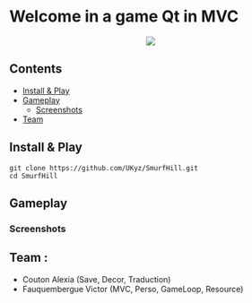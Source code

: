 # Welcome in a game Qt in MVC

<p align="center">
  <img src="http://victor-fauquembergue.fr/imagesGit/smurf1">
</p>

## Contents
  * [Install & Play][Installation]
  * [Gameplay][Gameplay]
    * [Screenshots][Screenshots]
  * [Team][Team]

## Install & Play

```
git clone https://github.com/UKyz/SmurfHill.git
cd SmurfHill
```

## Gameplay
 
### Screenshots

## Team :
  * Couton Alexia (Save, Decor, Traduction)
  * Fauquembergue Victor (MVC, Perso, GameLoop, Resource)

[Installation]: https://github.com/UKyz/SmurfHill/blob/master/README.md#install--play
[Gameplay]: https://github.com/UKyz/SmurfHill/blob/master/README.md#gameplay
[Screenshots]: https://github.com/UKyz/SmurHill/blob/master/README.md#screenshots
[Team]: https://github.com/UKyz/SmurfHill/blob/master/README.md#team-
